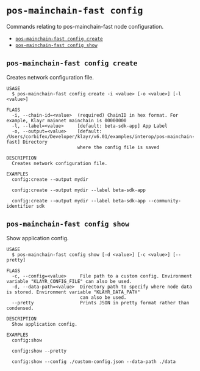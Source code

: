 # `pos-mainchain-fast config`

Commands relating to pos-mainchain-fast node configuration.

- [`pos-mainchain-fast config create`](#pos-mainchain-fast-config-create)
- [`pos-mainchain-fast config show`](#pos-mainchain-fast-config-show)

## `pos-mainchain-fast config create`

Creates network configuration file.

```
USAGE
  $ pos-mainchain-fast config create -i <value> [-o <value>] [-l <value>]

FLAGS
  -i, --chain-id=<value>  (required) ChainID in hex format. For example, Klayr mainnet mainchain is 00000000
  -l, --label=<value>     [default: beta-sdk-app] App Label
  -o, --output=<value>    [default: /Users/corbifex/Developer/klayr/v6.01/examples/interop/pos-mainchain-fast] Directory
                          where the config file is saved

DESCRIPTION
  Creates network configuration file.

EXAMPLES
  config:create --output mydir

  config:create --output mydir --label beta-sdk-app

  config:create --output mydir --label beta-sdk-app --community-identifier sdk
```

## `pos-mainchain-fast config show`

Show application config.

```
USAGE
  $ pos-mainchain-fast config show [-d <value>] [-c <value>] [--pretty]

FLAGS
  -c, --config=<value>     File path to a custom config. Environment variable "KLAYR_CONFIG_FILE" can also be used.
  -d, --data-path=<value>  Directory path to specify where node data is stored. Environment variable "KLAYR_DATA_PATH"
                           can also be used.
  --pretty                 Prints JSON in pretty format rather than condensed.

DESCRIPTION
  Show application config.

EXAMPLES
  config:show

  config:show --pretty

  config:show --config ./custom-config.json --data-path ./data
```
